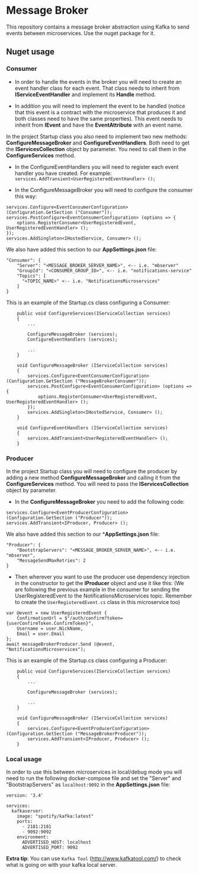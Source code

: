 # Message Broker

This repository contains a message broker abstraction using Kafka to send events between microservices. Use the nuget package for it.

## Nuget usage
### Consumer

* In order to handle the events in the broker you will need to create an event handler class for each event. That class needs to inherit from **IServiceEventHandler** and implement its **Handle** method.

* In addition you will need to implement the event to be handled (notice that this event is a contract with the microservice that produces it and both classes need to have the same properties). This event needs to inherit from **IEvent** and have the **EventAttribute** with an event name.


In the project Startup class you also need to implement two new methods: **ConfigureMessageBroker** and **ConfigureEventHandlers**. Both need to get the **IServicesCollection** object by parameter. You need to call them in the **ConfigureServices** method.

* In the ConfigureEventHandlers you will need to register each event handler you have created. For example: `services.AddTransient<UserRegisteredEventHandler> ();`

* In the ConfigureMessageBroker you will need to configure the consumer this way:

```
services.Configure<EventConsumerConfiguration> (Configuration.GetSection ("Consumer"));
services.PostConfigure<EventConsumerConfiguration> (options => {
    options.RegisterConsumer<UserRegisteredEvent, UserRegisteredEventHandler> ();
});
services.AddSingleton<IHostedService, Consumer> ();
```

We also have added this section to our **AppSettings.json** file:

```
"Consumer": {
    "Server": "<MESSAGE_BROKER_SERVER_NAME>", <-- i.e. "mbserver"
    "GroupId": "<CONSUMER_GROUP_ID>", <-- i.e. "notifications-service"
    "Topics": [
      "<TOPIC_NAME>" <-- i.e. "NotificationsMicroservices"
    ]
}
```

This is an example of the Startup.cs class configuring a Consumer:

```
    public void ConfigureServices(IServiceCollection services)
    {
        ...

        ConfigureMessageBroker (services);
        ConfigureEventHandlers (services);

        ...
    }

    void ConfigureMessageBroker (IServiceCollection services)
    {
        services.Configure<EventConsumerConfiguration> (Configuration.GetSection ("MessageBrokerConsumer"));
        services.PostConfigure<EventConsumerConfiguration> (options => {
            options.RegisterConsumer<UserRegisteredEvent, UserRegisteredEventHandler> ();
        });
        services.AddSingleton<IHostedService, Consumer> ();
    }

    void ConfigureEventHandlers (IServiceCollection services)
    {
        services.AddTransient<UserRegisteredEventHandler> ();
    }
```


### Producer

In the project Startup class you will need to configure the producer by adding a new method **ConfigureMessageBroker** and calling it from the **ConfigureServices** method. You will need to pass the **IServicesCollection** object by parameter.

* In the **ConfigureMessageBroker** you need to add the following code:

```
services.Configure<EventProducerConfiguration> (Configuration.GetSection ("Producer"));
services.AddTransient<IProducer, Producer> ();
```

We also have added this section to our ***AppSettings.json** file:

```
"Producer": {
    "BootstrapServers": "<MESSAGE_BROKER_SERVER_NAME>", <-- i.e. "mbserver",
    "MessageSendMaxRetries": 2
}
```


* Then wherever you want to use the producer use dependency injection in the constructor to get the **IProducer** object and use it like this:
(We are following the previous example in the consumer for sending the UserRegisteredEvent to the NotificationsMicroservices topic. Remember to create the `UserRegisteredEvent.cs` class in this microservice too)

```
var @event = new UserRegisteredEvent {
    ConfirmationUrl = $"/auth/confirm?token={userConfirmToken.ConfirmToken}",
    Username = user.NickName,
    Email = user.Email
};
await messageBrokerProducer.Send (@event, "NotificationsMicroservices");
```

This is an example of the Startup.cs class configuring a Producer:

```
    public void ConfigureServices(IServiceCollection services)
    {
        ...

        ConfigureMessageBroker (services);

        ...
    }

    void ConfigureMessageBroker (IServiceCollection services)
    {
        services.Configure<EventProducerConfiguration> (Configuration.GetSection ("MessageBrokerProducer"));
        services.AddTransient<IProducer, Producer> ();
    }
```


### Local usage

In order to use this between microservices in local/debug mode you will need to run the following docker-compose file and set the "Server" and "BootstrapServers" as `localhost:9092` in the **AppSettings.json** file:

```
version: '3.4'

services:
  kafkaserver:
    image: "spotify/kafka:latest"
    ports:
      - 2181:2181
      - 9092:9092
    environment:
      ADVERTISED_HOST: localhost
      ADVERTISED_PORT: 9092
```

**Extra tip**: You can use `Kafka Tool` (http://www.kafkatool.com/) to check what is going on with your kafka local server.